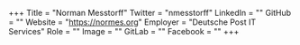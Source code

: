 +++
Title = "Norman Messtorff"
Twitter = "nmesstorff"
LinkedIn = ""
GitHub = ""
Website = "https://normes.org"
Employer = "Deutsche Post IT Services"
Role = ""
Image = ""
GitLab = ""
Facebook = ""
+++
